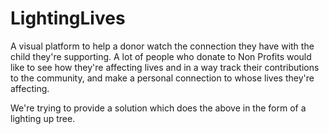 # LightingLives
A visual platform to help a donor watch the connection they have with the child they're supporting. 
A lot of people who donate to Non Profits would like to see how they're affecting lives and in a way track their contributions to the community, and make a personal connection to whose lives they're affecting.

We're trying to provide a solution which does the above in the form of a lighting up tree.
